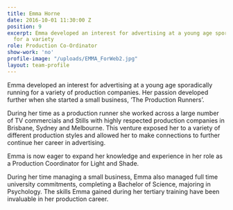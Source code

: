 ```yaml
---
title: Emma Horne
date: 2016-10-01 11:30:00 Z
position: 9
excerpt: Emma developed an interest for advertising at a young age sporadically running
  for a variety
role: Production Co-Ordinator
show-work: 'no'
profile-image: "/uploads/EMMA_ForWeb2.jpg"
layout: team-profile
---
```


Emma developed an interest for advertising at a young age sporadically running for a variety of production companies. Her passion developed further when she started a small business, ‘The Production Runners’.

During her time as a production runner she worked across a large number of TV commercials and Stills with highly respected production companies in Brisbane, Sydney and Melbourne. This venture exposed her to a variety of different production styles and allowed her to make connections to further continue her career in advertising.

Emma is now eager to expand her knowledge and experience in her role as a Production Coordinator for Light and Shade.

During her time managing a small business, Emma also managed full time university commitments, completing a Bachelor of Science, majoring in Psychology. The skills Emma gained during her tertiary training have been invaluable in her production career.